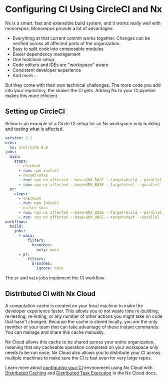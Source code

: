 # Configuring CI Using CircleCI and Nx

Nx is a smart, fast and extensible build system, and it works really well with monorepos. Monorepos provide a lot of advantages:

- Everything at that current commit works together. Changes can be verified across all affected parts of the organization.
- Easy to split code into composable modules
- Easier dependency management
- One toolchain setup
- Code editors and IDEs are "workspace" aware
- Consistent developer experience
- And more ...

But they come with their own technical challenges. The more code you add into your repository, the slower the CI gets. Adding Nx to your CI pipeline makes this more efficient.

## Setting up CircleCI

Below is an example of a Circle CI setup for an Nx workspace only building and testing what is affected.

```yaml
version: 2.1
orbs:
  nx: nrwl/nx@1.0.0
jobs:
  main:
    steps:
      - checkout
      - run: npm install
      - nx/set-shas
      - run: npx nx affected --base=$NX_BASE --target=build --parallel --max-parallel=3
      - run: npx nx affected --base=$NX_BASE --target=test --parallel --max-parallel=2
  pr:
    steps:
      - checkout
      - run: npm install
      - nx/set-shas
      - run: npx nx affected --base=$NX_BASE --target=build --parallel --max-parallel=3
      - run: npx nx affected --base=$NX_BASE --target=test --parallel --max-parallel=2
workflows:
  build:
    jobs:
      - main:
          filters:
            branches:
              only: main
      - pr:
          filters:
            branches:
              ignore: main
```

The `pr` and `main` jobs implement the CI workflow.

## Distributed CI with Nx Cloud

A computation cache is created on your local machine to make the developer experience faster. This allows you to not waste time re-building, re-testing, re-linting, or any number of other actions you might take on code that hasn't changed. Because the cache is stored locally, you are the only member of your team that can take advantage of these instant commands. You can manage and share this cache manually.

Nx Cloud allows this cache to be shared across your entire organization, meaning that any cacheable operation completed on your workspace only needs to be run once. Nx Cloud also allows you to distribute your CI across multiple machines to make sure the CI is fast even for very large repos.

Learn more about [configuring your CI](https://nx.app/docs/configuring-ci) environment using Nx Cloud with [Distributed Caching](https://nx.app/docs/distributed-caching) and [Distributed Task Execution](https://nx.app/docs/distributed-execution) in the Nx Cloud docs.

